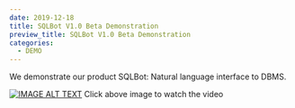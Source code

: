 ```yaml
---
date: 2019-12-18
title: SQLBot V1.0 Beta Demonstration
preview_title: SQLBot V1.0 Beta Demonstration
categories:
  - DEMO
---
```

We demonstrate our product SQLBot: Natural language interface to DBMS.

[![IMAGE ALT TEXT](https://img.youtube.com/vi/CbpzMidK9Ms/0.jpg)](https://youtu.be/CbpzMidK9Ms "SQLBot V1.0")
Click above image to watch the video